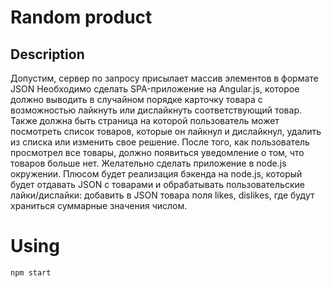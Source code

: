 # Random product
## Description
Допустим, сервер по запросу присылает массив элементов в формате JSON
Необходимо сделать SPA-приложение на Angular.js, которое должно выводить в случайном порядке карточку товара с возможностью лайкнуть или дислайкнуть соответствующий товар. Также должна быть страница на которой пользователь может посмотреть список товаров, которые он лайкнул и дислайкнул, удалить из списка или изменить свое решение. После того, как пользователь просмотрел все товары, должно появиться уведомление о том, что товаров больше нет.
Желательно сделать приложение в node.js окружении.
Плюсом будет реализация бэкенда на node.js, который будет отдавать JSON с товарами и обрабатывать пользовательские лайки/дислайки: добавить в JSON товара поля likes, dislikes, где будут храниться суммарные значения числом.
# Using
```
npm start
```
